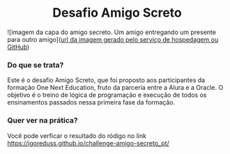 <h1 align="center"> Desafio Amigo Screto </h1>

![imagem da capa do amigo secreto. Um amigo entregando um presente para outro amigo]([url da imagem gerado pelo serviço de hospedagem ou GitHub](https://github.com/IgorEduss/challenge-amigo-secreto_pt/blob/main/assets/amigo_secreto.jpg))

### Do que se trata?
Este é o desafio Amigo Screto, que foi proposto aos participantes da formação One Next Education, fruto da parceria entre a Alura e a Oracle. O objetivo é o treino de lógica de programação e execução de todos os ensinamentos passados nessa primeira fase da formação.

### Quer ver na prática?
Você pode verficar o resultado do ródigo no link https://igoreduss.github.io/challenge-amigo-secreto_pt/
